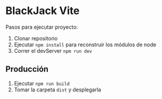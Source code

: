 # BlackJack Vite

Pasos para ejecutar proyecto:

1. Clonar repositorio
2. Ejecutar ```npm install``` para reconstruir los módulos de node
3. Correr el devServer ```npm run dev```


## Producción

1. Ejecutar ```npm run build```
2. Tomar la carpeta ```dist``` y desplegarla